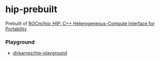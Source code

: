 hip-prebuilt
============
Prebuilt of [ROCm/hip: HIP: C++ Heterogeneous-Compute Interface for Portability](https://github.com/ROCm/hip)

### Playground
- [dirkarnez/hip-playground](https://github.com/dirkarnez/hip-playground)